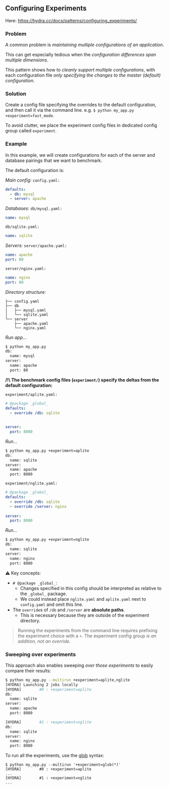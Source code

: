 ## Configuring Experiments

Here: https://hydra.cc/docs/patterns/configuring_experiments/



### Problem

A common problem is *maintaining multiple configurations of an application*.

This can get especially tedious when the *configuration differences span multiple dimensions*.

This pattern shows how to *cleanly support multiple configurations*, with each configuration file *only specifying the changes to the master (default) configuration*.



### Solution

Create a config file specifying the overrides to the default configuration, and then call it via the command line. e.g. `$ python my_app.py +experiment=fast_mode`.

To avoid clutter, we place the experiment config files in dedicated config group called `experiment`.


### Example

In this example, we will create configurations for each of the server and database pairings that we want to benchmark.

The default configuration is:

*Main config:*
`config.yaml:`
```yaml
defaults:
  - db: mysql
  - server: apache
```

*Databases:*
`db/mysql.yaml:`
```yaml
name: mysql
```

`db/sqlite.yaml:`
```yaml
name: sqlite
```

*Servers:*
`server/apache.yaml:`
```yaml
name: apache
port: 80
```

`server/nginx.yaml:`
```yaml
name: nginx
port: 80
```

*Directory structure:*
```
├── config.yaml
├── db
│   ├── mysql.yaml
│   └── sqlite.yaml
└── server
    ├── apache.yaml
    └── nginx.yaml
```

*Run app...*
```sh
$ python my_app.py
db:
  name: mysql
server:
  name: apache
  port: 80
```

**/!\ The benchmark config files (`experiment/`) specify the deltas from the default configuration:**

`experiment/aplite.yaml:`
```yaml
# @package _global_
defaults:
  - override /db: sqlite
  
  
server:
  port: 8080
```

*Run...*
```sh
$ python my_app.py +experiment=aplite
db:
  name: sqlite
server:
  name: apache
  port: 8080
```

`experiment/nglite.yaml:`
```yaml
# @package _global_
defaults:
  - override /db: sqlite
  - override /server: nginx
  
server:
  port: 8080
```

*Run...*
```sh
$ python my_app.py +experiment=nglite
db:
  name: sqlite
server:
  name: nginx
  port: 8080
```

⚠️ Key concepts:
* `# @package _global_`:
    * Changes specified in this config should be interpreted as relative to the `_global_` package.
    * We could instead place `nglite.yaml` and `aplite.yaml` next to `config.yaml` and omit this line.
* The `override`s of `/db` and `/server` are **absolute paths**.
    * This is necessary because they are outside of the experiment directory. 

> Running the experiments from the command line requires prefixing the experiment choice with a `+`. The experiment config group *is an addition, not an override*.



### Sweeping over experiments

This approach also enables sweeping *over those experiments* to easily compare their results:
```sh
$ python my_app.py --multirun +experiment=aplite,nglite
[HYDRA] Launching 2 jobs locally
[HYDRA]        #0 : +experiment=aplite
db:
  name: sqlite
server:
  name: apache
  port: 8080

[HYDRA]        #1 : +experiment=nglite
db:
  name: sqlite
server:
  name: nginx
  port: 8080
```

To run all the experiments, use the [glob](https://hydra.cc/docs/advanced/override_grammar/extended/#glob-choice-sweep) syntax:
```
$ python my_app.py --multirun '+experiment=glob(*)'
[HYDRA]        #0 : +experiment=aplite
...
[HYDRA]        #1 : +experiment=nglite
...
```
